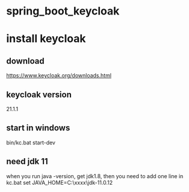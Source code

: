 # spring_boot_keycloak
# install keycloak
## download
https://www.keycloak.org/downloads.html
## keycloak version
21.1.1
## start in windows
bin/kc.bat start-dev
## need jdk 11
when you run java -version, get jdk1.8, then you need to add one line in kc.bat
set JAVA_HOME=C:\xxxx\jdk-11.0.12
